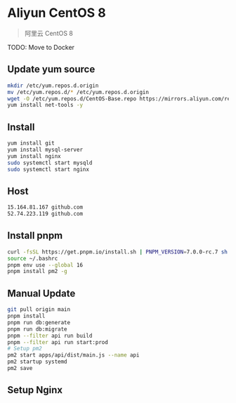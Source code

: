 # Aliyun CentOS 8

> 阿里云 CentOS 8

TODO: Move to Docker

## Update yum source

```bash
mkdir /etc/yum.repos.d.origin
mv /etc/yum.repos.d/* /etc/yum.repos.d.origin
wget -O /etc/yum.repos.d/CentOS-Base.repo https://mirrors.aliyun.com/repo/Centos-vault-8.5.2111.repo
yum install net-tools -y
```

## Install

```bash
yum install git
yum install mysql-server
yum install nginx
sudo systemctl start mysqld
sudo systemctl start nginx
```

## Host

```bash
15.164.81.167 github.com
52.74.223.119 github.com
```

## Install pnpm

```bash
curl -fsSL https://get.pnpm.io/install.sh | PNPM_VERSION=7.0.0-rc.7 sh -
source ~/.bashrc
pnpm env use --global 16
pnpm install pm2 -g
```

## Manual Update

```bash
git pull origin main
pnpm install
pnpm run db:generate
pnpm run db:migrate
pnpm --filter api run build
pnpm --filter api run start:prod
# Setup pm2
pm2 start apps/api/dist/main.js --name api
pm2 startup systemd
pm2 save
```

## Setup Nginx
